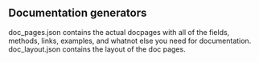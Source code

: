 ## Documentation generators

doc_pages.json contains the actual docpages with all of the fields, methods, links, examples, and whatnot else you need for documentation.
doc_layout.json contains the layout of the doc pages.